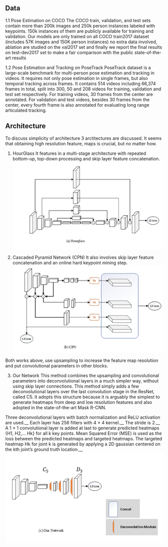 ## Data
1.1 Pose Estimation on COCO
The COCO train, validation, and test sets contain more than 200k images and 250k person instances labeled with keypoints. 
150k instances of them are publicly available for training and validation. Our models are only trained on all COCO train2017 dataset 
(includes 57K images and 150K person instances) no extra data involved, ablation are studied on the val2017 set and finally we report 
the final results on test-dev2017 set to make a fair comparison with the public state-of-the-art results

1.2 Pose Estimation and Tracking on PoseTrack
PoseTrack dataset is a large-scale benchmark for multi-person pose estimation and tracking in videos. It requires not only pose estimation 
in single frames, but also temporal tracking across frames. It contains 514 videos including 66,374 frames in total, split into 300, 50 and 
208 videos for training, validation and test set respectively. For training videos, 30 frames from the center are annotated. For
validation and test videos, besides 30 frames from the center, every fourth frame is also annotated for evaluating long range articulated
tracking.

## Architecture
To discuss simplicity of architecture 3 arctitectures are discussed. It seems that obtaining high resolution feature, maps is crucial, but no matter how.

1. HourGlass
It features in a multi-stage architecture with repeated bottom-up, top-down processing and skip layer feature concatenation.
![](https://github.com/gdeotale/E4P2/blob/master/Assignment5/ReadmeImages/hourglass.png)

2. Cascaded Pyramid Network (CPN)
It also involves skip layer feature concatenation and an online hard keypoint mining step.
![](https://github.com/gdeotale/E4P2/blob/master/Assignment5/ReadmeImages/cpn.png)

Both works above, use upsampling to increase the feature map resolution and put convolutional parameters in other blocks. 

3. Our Network
This method combines the upsampling and convolutional parameters into deconvolutional layers in a much simpler way, without using skip layer connections. This method simply adds a few deconvolutional layers over the last convolution stage in the ResNet, called C5. It adopts this structure because it is arguably the simplest to generate heatmaps from deep and low resolution features and also adopted in the state-of-the-art Mask R-CNN.

Three deconvolutional layers with batch normalization and ReLU activation are used.__ 
Each layer has 256 filters with 4 × 4 kernel.__
The stride is 2.__
A 1 × 1 convolutional layer is added at last to generate predicted heatmaps {H1, H2,... Hk} for all k key points.
Mean Squared Error (MSE) is used as the loss between the predicted heatmaps and targeted heatmaps. The targeted heatmap Hk for joint k is generated by applying a 2D gaussian centered on the kth joint’s ground truth location.__
![](https://github.com/gdeotale/E4P2/blob/master/Assignment5/ReadmeImages/our.png)



